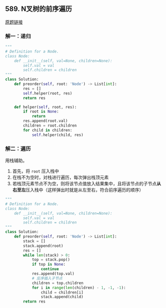 ## 589. N叉树的前序遍历

[原题链接](https://leetcode-cn.com/problems/n-ary-tree-preorder-traversal/)

### 解一：递归

```python
"""
# Definition for a Node.
class Node:
    def __init__(self, val=None, children=None):
        self.val = val
        self.children = children
"""
class Solution:
    def preorder(self, root: 'Node') -> List[int]:
        res = []
        self.helper(root, res)
        return res

    def helper(self, root, res):
        if root is None:
            return
        res.append(root.val)
        children = root.children
        for child in children:
            self.helper(child, res)
```

### 解二：遍历

用栈辅助。

1. 首先，将 `root` 压入栈中
2. 在栈不为空时，对栈进行遍历，每次弹出栈顶元素
3. 若栈顶元素节点不为空，则将该节点值放入结果集中，且将该节点的子节点**从右至左**压入栈中（这样弹出时就是从左至右，符合前序遍历的顺序）

```python
"""
# Definition for a Node.
class Node:
    def __init__(self, val=None, children=None):
        self.val = val
        self.children = children
"""
class Solution:
    def preorder(self, root: 'Node') -> List[int]:
        stack = []
        stack.append(root)
        res = []
        while len(stack) > 0:
            top = stack.pop()
            if top is None:
                continue
            res.append(top.val)
            # 反序插入子节点
            children = top.children
            for i in range(len(children) - 1, -1, -1):
                child = children[i]
                stack.append(child)
        return res
```